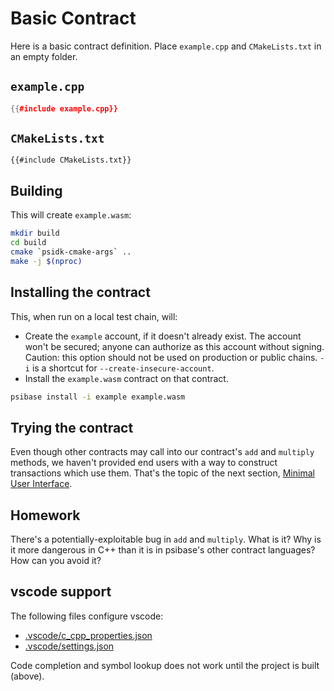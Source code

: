 # Basic Contract

Here is a basic contract definition. Place `example.cpp` and `CMakeLists.txt` in an empty folder.

## `example.cpp`

```cpp
{{#include example.cpp}}
```

## `CMakeLists.txt`

```
{{#include CMakeLists.txt}}
```

## Building

This will create `example.wasm`:

```sh
mkdir build
cd build
cmake `psidk-cmake-args` ..
make -j $(nproc)
```

## Installing the contract

This, when run on a local test chain, will:

- Create the `example` account, if it doesn't already exist. The account won't be secured; anyone can authorize as this account without signing. Caution: this option should not be used on production or public chains. `-i` is a shortcut for `--create-insecure-account`.
- Install the `example.wasm` contract on that contract.

```sh
psibase install -i example example.wasm
```

## Trying the contract

Even though other contracts may call into our contract's `add` and `multiply` methods,
we haven't provided end users with a way to construct transactions which use them.
That's the topic of the next section, [Minimal User Interface](../minimal-ui/index.html).

## Homework

There's a potentially-exploitable bug in `add` and `multiply`. What is it? Why is it
more dangerous in C++ than it is in psibase's other contract languages? How can
you avoid it?

## vscode support

The following files configure vscode:

- [.vscode/c_cpp_properties.json](.vscode/c_cpp_properties.json)
- [.vscode/settings.json](.vscode/settings.json)

Code completion and symbol lookup does not work until the project is built (above).
